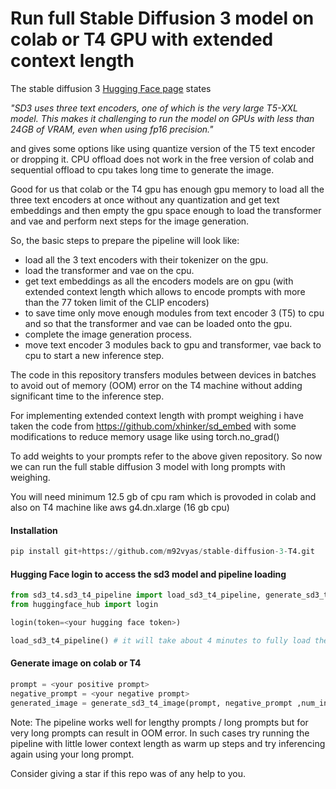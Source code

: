 # Run full Stable Diffusion 3 model on colab or T4 GPU with extended context length

The stable diffusion 3 [Hugging Face page](https://huggingface.co/docs/diffusers/main/en/api/pipelines/stable_diffusion/stable_diffusion_3#memory-optimisations-for-sd3) states

_"SD3 uses three text encoders, one of which is the very large T5-XXL model. This makes it challenging to run the model on GPUs with less than 24GB of VRAM, even when using fp16 precision."_

and gives some options like using quantize version of the T5 text encoder or dropping it. CPU offload does not work in the free version of colab and sequential offload to cpu takes long time to generate the image.

Good for us that colab or the T4 gpu has enough gpu memory to load all the three text encoders at once without any quantization and get text embeddings and then empty the gpu space enough to load the transformer and vae and perform next steps for the image generation.

So, the basic steps to prepare the pipeline will look like:
- load all the 3 text encoders with their tokenizer on the gpu.
- load the transformer and vae on the cpu.
- get text embeddings as all the encoders models are on gpu (with extended context length which allows to encode prompts with more than the 77 token limit of the CLIP encoders)
- to save time only move enough modules from text encoder 3 (T5) to cpu and so that the transformer and vae can be loaded onto the gpu.
- complete the image generation process.
- move text encoder 3 modules back to gpu and transformer, vae back to cpu to start a new inference step. 

The code in this repository transfers modules between devices in batches to avoid out of memory (OOM) error on the T4 machine without adding significant time to the inference step.

For implementing extended context length with prompt weighing i have taken the code from https://github.com/xhinker/sd_embed with some modifications to reduce memory usage like using torch.no_grad()

To add weights to your prompts refer to the above given repository. So now we can run the full stable diffusion 3 model with long prompts with weighing.

You will need minimum 12.5 gb of cpu ram which is provoded in colab and also on T4 machine like aws g4.dn.xlarge (16 gb cpu)

#### Installation

```python
pip install git+https://github.com/m92vyas/stable-diffusion-3-T4.git
```
#### Hugging Face login to access the sd3 model and pipeline loading

```python
from sd3_t4.sd3_t4_pipeline import load_sd3_t4_pipeline, generate_sd3_t4_image
from huggingface_hub import login

login(token=<your hugging face token>)

load_sd3_t4_pipeline() # it will take about 4 minutes to fully load the pipeline
```
#### Generate image on colab or T4

```python
prompt = <your positive prompt>
negative_prompt = <your negative prompt>
generated_image = generate_sd3_t4_image(prompt, negative_prompt ,num_inference_steps=28, guidance_scale=7) # you can add other sd3 parameters 
```

Note: The pipeline works well for lengthy prompts / long prompts but for very long prompts can result in OOM error.
In such cases try running the pipeline with little lower context length as warm up steps and try inferencing again using your long prompt.

Consider giving a star if this repo was of any help to you.
